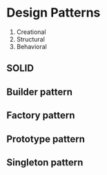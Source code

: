 # Design Patterns

1) Creational
2) Structural
3) Behavioral

## SOLID

## Builder pattern
## Factory pattern
## Prototype pattern
## Singleton pattern